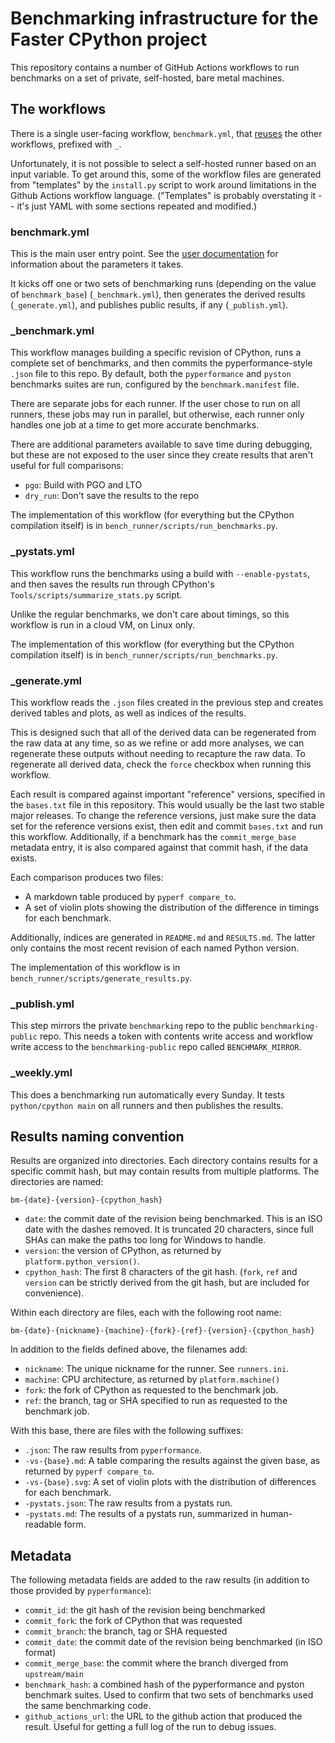 # Benchmarking infrastructure for the Faster CPython project

This repository contains a number of GitHub Actions workflows to run benchmarks on a set of private, self-hosted, bare metal machines.

## The workflows

There is a single user-facing workflow, `benchmark.yml`, that [reuses](https://docs.github.com/en/actions/using-workflows/reusing-workflows) the other workflows, prefixed with `_`.

Unfortunately, it is not possible to select a self-hosted runner based on an input variable.
To get around this, some of the workflow files are generated from "templates" by the `install.py` script to work around limitations in the Github Actions workflow language.
("Templates" is probably overstating it -- it's just YAML with some sections repeated and modified.)

### benchmark.yml

This is the main user entry point.  See the [user documentation](bench_runner/templates/README.md) for information about the parameters it takes.

It kicks off one or two sets of benchmarking runs (depending on the value of `benchmark_base`) (`_benchmark.yml`), then generates the derived results (`_generate.yml`), and publishes public results, if any (`_publish.yml`).

### _benchmark.yml

This workflow manages building a specific revision of CPython, runs a complete set of benchmarks, and then commits the pyperformance-style `.json` file to this repo.
By default, both the `pyperformance` and `pyston` benchmarks suites are run, configured by the `benchmark.manifest` file.

There are separate jobs for each runner.
If the user chose to run on all runners, these jobs may run in parallel, but otherwise, each runner only handles one job at a time to get more accurate benchmarks.

There are additional parameters available to save time during debugging, but these are not exposed to the user since they create results that aren't useful for full comparisons:

- `pgo`: Build with PGO and LTO
- `dry_run`: Don't save the results to the repo

The implementation of this workflow (for everything but the CPython compilation itself) is in `bench_runner/scripts/run_benchmarks.py`.

### _pystats.yml

This workflow runs the benchmarks using a build with `--enable-pystats`, and then saves the results run through CPython's `Tools/scripts/summarize_stats.py` script.

Unlike the regular benchmarks, we don't care about timings, so this workflow is run in a cloud VM, on Linux only.

The implementation of this workflow (for everything but the CPython compilation itself) is in `bench_runner/scripts/run_benchmarks.py`.

### _generate.yml

This workflow reads the `.json` files created in the previous step and creates derived tables and plots, as well as indices of the results.

This is designed such that all of the derived data can be regenerated from the raw data at any time, so as we refine or add more analyses, we can regenerate these outputs without needing to recapture the raw data.
To regenerate all derived data, check the `force` checkbox when running this workflow.

Each result is compared against important "reference" versions, specified in the `bases.txt` file in this repository.
This would usually be the last two stable major releases.
To change the reference versions, just make sure the data set for the reference versions exist, then edit and commit `bases.txt` and run this workflow.
Additionally, if a benchmark has the `commit_merge_base` metadata entry, it is also compared against that commit hash, if the data exists.

Each comparison produces two files:

- A markdown table produced by `pyperf compare_to`.
- A set of violin plots showing the distribution of the difference in timings for each benchmark.

Additionally, indices are generated in `README.md` and `RESULTS.md`.
The latter only contains the most recent revision of each named Python version.

The implementation of this workflow is in `bench_runner/scripts/generate_results.py`.

### _publish.yml

This step mirrors the private `benchmarking` repo to the public `benchmarking-public` repo.
This needs a token with contents write access and workflow write access to the `benchmarking-public` repo called `BENCHMARK_MIRROR`.

### _weekly.yml

This does a benchmarking run automatically every Sunday.
It tests `python/cpython main` on all runners and then publishes the results.

## Results naming convention

Results are organized into directories.
Each directory contains results for a specific commit hash, but may contain results from multiple platforms.
The directories are named:

```text
bm-{date}-{version}-{cpython_hash}
```

- `date`: the commit date of the revision being benchmarked.
  This is an ISO date with the dashes removed.
  It is truncated 20 characters, since full SHAs can make the paths too long for Windows to handle.
- `version`: the version of CPython, as returned by `platform.python_version()`.
- `cpython_hash`: The first 8 characters of the git hash. (`fork`, `ref` and `version` can be strictly derived from the git hash, but are included for convenience).

Within each directory are files, each with the following root name:

```text
bm-{date}-{nickname}-{machine}-{fork}-{ref}-{version}-{cpython_hash}
```

In addition to the fields defined above, the filenames add:

- `nickname`: The unique nickname for the runner. See `runners.ini`.
- `machine`: CPU architecture, as returned by `platform.machine()`
- `fork`: the fork of CPython as requested to the benchmark job.
- `ref`: the branch, tag or SHA specified to run as requested to the benchmark job.

With this base, there are files with the following suffixes:

- `.json`: The raw results from `pyperformance`.
- `-vs-{base}.md`: A table comparing the results against the given base, as returned by `pyperf compare_to`.
- `-vs-{base}.svg`: A set of violin plots with the distribution of differences for each benchmark.
- `-pystats.json`: The raw results from a pystats run.
- `-pystats.md`: The results of a pystats run, summarized in human-readable form.

## Metadata

The following metadata fields are added to the raw results (in addition to those provided by `pyperformance`):

- `commit_id`: the git hash of the revision being benchmarked
- `commit_fork`: the fork of CPython that was requested
- `commit_branch`: the branch, tag or SHA requested
- `commit_date`: the commit date of the revision being benchmarked (in ISO format)
- `commit_merge_base`: the commit where the branch diverged from `upstream/main`
- `benchmark_hash`: a combined hash of the pyperformance and pyston benchmark suites.
  Used to confirm that two sets of benchmarks used the same benchmarking code.
- `github_actions_url`: the URL to the github action that produced the result. Useful for getting a full log of the run to debug issues.
